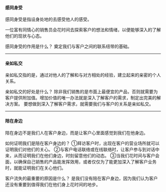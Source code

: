 #### 感同身受
感同身受是指设身处地的去感受他人的感受。

一位富有同情心的销售员会花时间去探索客户的想法和情绪，以便能够深入的了解他们的现状与心态。

感同身受的作用是什么？
奠定我们与客户之间的联系纽带的基础。

***

#### 亲如私交
亲如私交指的是，通过对他人的了解和与对方相处的经验，建立起来的亲密的个人关系。

亲如私交的好处是什么？
除非我们销售的是市面上最便宜的产品，否则就需要为客户提供附加值。增加价值的唯一办法就是深入了解客户的需求，制定出完美的解决方案。
要想做到深入了解客户需求，就需要我们与客户的关系是亲如私交。

***

#### 陪在身边
陪在身边不是我们人在客户身边，而是让客户心里面感觉到我们在他身边。

如何证明我们是陪在客户身边的？
①拜访客户时，出现在客户的营业场所就可以证明我们对他们的关心。
②与客户电话联络或在线联络时，让客户参与到对话中来，从而证明我们在他们身边，时刻留意他们的动态。
③当我们花时间与客户会面，以确保自己销售的产品能发挥效用，或者仅仅为了能更加深入了解客户业务时，就能证明我们在关心他们。

客户流失的最重要的原因是什么？
是我们没有陪在客户身边，因为我们认为客户还没有重要到值得我们在他们身上花时间的地步。


